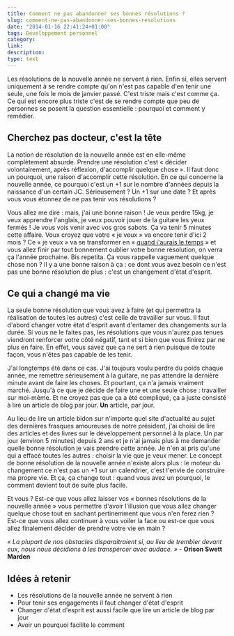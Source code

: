 ```yaml
---
title: Comment ne pas abandonner ses bonnes résolutions ?
slug: comment-ne-pas-abandonner-ses-bonnes-resolutions
date: "2014-01-16 22:41:24+01:00"
tags: Développement personnel
category: 
link: 
description: 
type: text
---
```


Les résolutions de la nouvelle année ne servent à rien. Enfin si, elles servent uniquement à se rendre compte qu'on n'est pas capable d'en tenir une seule, une fois le mois de janvier passé. C'est triste mais c'est comme ça. Ce qui est encore plus triste c'est de se rendre compte que peu de personnes se posent la question essentielle : pourquoi et comment y remédier.
<!-- TEASER_END -->
## Cherchez pas docteur, c'est la tête

La notion de résolution de la nouvelle année est en elle-même complètement absurde. Prendre une résolution c'est « décider volontairement, après réflexion, d'accomplir quelque chose ». Il faut donc un pourquoi, une raison d'accomplir cette résolution. En ce qui concerne la nouvelle année, ce pourquoi c'est un +1 sur le nombre d'années depuis la naissance d'un certain JC. Sérieusement ? Un +1 sur une date ? Et après vous vous étonnez de ne pas tenir vos résolutions ?

Vous allez me dire : mais, j'ai une bonne raison ! Je veux perdre 15kg, je veux apprendre l'anglais, je veux pouvoir jouer de la guitare les yeux fermés ! Je vous vois venir avec vos gros sabots. Ça va tenir 5 minutes cette affaire. Voux croyez que votre « je veux » va encore tenir d'ici 2 mois ? Ce « je veux » va se transformer en « [quand j'aurais le temps](/blog/jai-pas-le-temps-la-pire-excuse-qui-soit/) » et vous allez finir par tout bonnement oublier votre bonne résolution, on verra ça l'année prochaine. Bis repetita. Ça vous rappelle vaguement quelque chose non ? Il y a une bonne raison à ça : ce dont vous avez besoin ce n'est pas une bonne résolution de plus : c'est un changement d'état d'esprit.

## Ce qui a changé ma vie

La seule bonne résolution que vous avez à faire (et qui permettra la réalisation de toutes les autres) c'est celle de travailler sur vous. Il faut d'abord changer votre état d'esprit avant d'entamer des changements sur la durée. Si vous ne le faites pas, les résolutions que vous n'aurez pas tenues viendront renforcer votre côté négatif, tant et si bien que vous finirez par ne plus en faire. En effet, vous savez que ça ne sert à rien puisque de toute façon, vous n'êtes pas capable de les tenir.

J'ai longtemps été dans ce cas. J'ai toujours voulu perdre du poids chaque année, me remettre sérieusement à la guitare, ne pas attendre la dernière minute avant de faire les choses. Et pourtant, ça n'a jamais vraiment marché. Jusqu'à ce que je décide de faire une et une seule chose : travailler sur moi-même. Et ne croyez pas que ça a été compliqué, ça a juste consisté à lire un article de blog par jour. __Un__ article, par jour.

Au lieu de lire un article bidon sur n'importe quel site d'actualité au sujet des dernières frasques amoureuses de notre président, j'ai choisi de lire des articles et des livres sur le développement personnel à la place. Un par jour (environ 5 minutes) depuis 2 ans et je n'ai jamais plus à me demander quelle bonne résolution je vais prendre cette année. Je n'en ai pris qu'une qui a effacé toutes les autres : choisir la vie que je veux mener. Le concept de bonne résolution de la nouvelle année n'existe alors plus : le moteur du changement ce n'est pas un +1 sur un calendrier, c'est l'envie de construire ma propre vie. Et ça, ça change tout : quand vous avez un pourquoi, le comment devient tout de suite plus facile.

Et vous ? Est-ce que vous allez laisser vos « bonnes résolutions de la nouvelle année » vous permettre d'avoir l'illusion que vous allez changer quelque chose tout en sachant pertinemment que vous n'en ferez rien ? Est-ce que vous allez continuer à vous voiler la face ou est-ce que vous allez finalement décider de prendre votre vie en main ?

_« La plupart de nos obstacles disparaitraient si, au lieu de trembler devant eux, nous nous décidions à les transpercer avec audace. »_ - __Orison Swett Marden__

## Idées à retenir

- Les résolutions de la nouvelle année ne servent à rien
- Pour tenir ses engagements il faut changer d'état d'esprit
- Changer d'état d'esprit est aussi facile que lire un article de blog par jour
- Avoir un pourquoi facilite le comment


